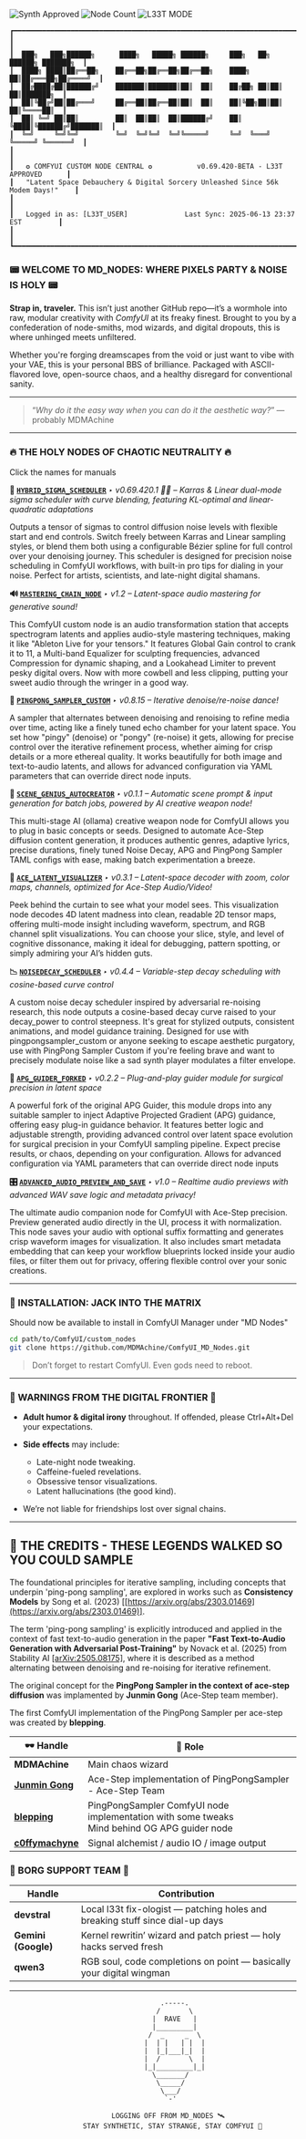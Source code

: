 ![Synth Approved](https://img.shields.io/badge/VIBES-CHAOTIC_NEUTRAL-ff00ff?style=flat-square&logo=md&logoColor=white)
![Node Count](https://img.shields.io/badge/NODES-8_MODULES_ACTIVE-00ffff?style=flat-square)
![L33T MODE](https://img.shields.io/badge/L33T-MODE_ENABLED-red?style=flat-square&logo=hackaday)

```text
┏━━━━━━━━━━━━━━━━━━━━━━━━━━━━━━━━━━━━━━━━━━━━━━━━━━━━━━━━━━━━━━━━━━━━━━━━━━━━━━━━━━┓
┃                                                                                  ┃
┃  ███╗   ███╗██████╗      ████╗   █████╗ ██████╗     ███╗   ██╗ ██████╗ ███████╗  ┃
┃  ████╗ ████║██╔══██╗    ██╔══██╗██╔══██╗██╔══██╗    ████╗  ██║██╔═══██╗██╔════╝  ┃
┃  ██╔████╔██║██████╔╝    ███████║███████║██║  ██║    ██╔██╗ ██║██║   ██║███████╗  ┃
┃  ██║╚██╔╝██║██╔═══╝     ██╔══██║██╔══██║██║  ██║    ██║╚██╗██║██║   ██║╚════██║  ┃
┃  ██║ ╚═╝ ██║██║         ██║  ██║██║  ██║██████╔╝    ██║ ╚████║╚██████╔╝███████║  ┃
┃  ╚═╝     ╚═╝╚═╝         ╚═╝  ╚═╝╚═╝  ╚═╝╚═════╝     ╚═╝  ╚═══╝ ╚═════╝ ╚══════╝  ┃
┃                                                                                  ┃
┃   ✪ COMFYUI CUSTOM NODE CENTRAL ✪           v0.69.420-BETA - L33T APPROVED      ┃
┃   "Latent Space Debauchery & Digital Sorcery Unleashed Since 56k Modem Days!"    ┃
┃                                                                                  ┃
┃   Logged in as: [L33T_USER]              Last Sync: 2025-06-13 23:37 EST         ┃
┃                                                                                  ┃
┗━━━━━━━━━━━━━━━━━━━━━━━━━━━━━━━━━━━━━━━━━━━━━━━━━━━━━━━━━━━━━━━━━━━━━━━━━━━━━━━━━━┛
````

### 📟 **WELCOME TO MD\_NODES: WHERE PIXELS PARTY & NOISE IS HOLY** 📟

**Strap in, traveler.** This isn’t just another GitHub repo—it’s a wormhole into raw, modular creativity with *ComfyUI* at its freaky finest. 
Brought to you by a confederation of node-smiths, mod wizards, and digital dropouts, this is where unhinged meets unfiltered.

Whether you're forging dreamscapes from the void or just want to vibe with your VAE, this is your personal BBS of brilliance. 
Packaged with ASCII-flavored love, open-source chaos, and a healthy disregard for conventional sanity.

---

> “*Why do it the easy way when you can do it the aesthetic way?*”
> — probably MDMAchine

---

### 🔥 **THE HOLY NODES OF CHAOTIC NEUTRALITY** 🔥
Click the names for manuals

**🧠 [`HYBRID_SIGMA_SCHEDULER`](https://github.com/MDMAchine/ComfyUI_MD_Nodes/blob/main/manuals/Hybrid_Sigma_Scheduler.md)**
*‣ v0.69.420.1 🍆💦 – Karras & Linear dual-mode sigma scheduler with curve blending, featuring KL-optimal and linear-quadratic adaptations*

Outputs a tensor of sigmas to control diffusion noise levels with flexible start and end controls. Switch freely between Karras and Linear sampling styles, or blend them both using a configurable Bézier spline for full control over your denoising journey. This scheduler is designed for precision noise scheduling in ComfyUI workflows, with built-in pro tips for dialing in your noise. Perfect for artists, scientists, and late-night digital shamans.

**🔊 [`MASTERING_CHAIN_NODE`](https://github.com/MDMAchine/ComfyUI_MD_Nodes/blob/main/manuals/mastering_chain_node.md)**
*‣ v1.2 – Latent-space audio mastering for generative sound!*

This ComfyUI custom node is an audio transformation station that accepts spectrogram latents and applies audio-style mastering techniques, making it like "Ableton Live for your tensors." It features Global Gain control to crank it to 11, a Multi-band Equalizer for sculpting frequencies, advanced Compression for dynamic shaping, and a Lookahead Limiter to prevent pesky digital overs. Now with more cowbell and less clipping, putting your sweet audio through the wringer in a good way.

**🔁 [`PINGPONG_SAMPLER_CUSTOM`](https://github.com/MDMAchine/ComfyUI_MD_Nodes/blob/main/manuals/PingPong_Sampler_Custom.md)**
*‣ v0.8.15 – Iterative denoise/re-noise dance!*

A sampler that alternates between denoising and renoising to refine media over time, acting like a finely tuned echo chamber for your latent space. You set how "pingy" (denoise) or "pongy" (re-noise) it gets, allowing for precise control over the iterative refinement process, whether aiming for crisp details or a more ethereal quality. It works beautifully for both image and text-to-audio latents, and allows for advanced configuration via YAML parameters that can override direct node inputs.

**🔮 [`SCENE_GENIUS_AUTOCREATOR`](https://github.com/MDMAchine/ComfyUI_MD_Nodes/blob/main/manuals/SCENE_GENIUS_AUTOCREATOR.md)**
*‣ v0.1.1 – Automatic scene prompt & input generation for batch jobs, powered by AI creative weapon node!*

This multi-stage AI (ollama) creative weapon node for ComfyUI allows you to plug in basic concepts or seeds. Designed to automate Ace-Step diffusion content generation, it produces authentic genres, adaptive lyrics, precise durations, finely tuned Noise Decay, APG and PingPong Sampler TAML configs with ease, making batch experimentation a breeze.

**🎨 [`ACE_LATENT_VISUALIZER`](https://github.com/MDMAchine/ComfyUI_MD_Nodes/blob/main/manuals/ACE_LATENT_VISUALIZER.md)**
*‣ v0.3.1 – Latent-space decoder with zoom, color maps, channels, optimized for Ace-Step Audio/Video!*

Peek behind the curtain to see what your model sees. This visualization node decodes 4D latent madness into clean, readable 2D tensor maps, offering multi-mode insight including waveform, spectrum, and RGB channel split visualizations. You can choose your slice, style, and level of cognitive dissonance, making it ideal for debugging, pattern spotting, or simply admiring your AI’s hidden guts.

**📉 [`NOISEDECAY_SCHEDULER`](https://github.com/MDMAchine/ComfyUI_MD_Nodes/blob/main/manuals/NoiseDecayScheduler_Custom.md)**
*‣ v0.4.4 – Variable-step decay scheduling with cosine-based curve control*

A custom noise decay scheduler inspired by adversarial re-noising research, this node outputs a cosine-based decay curve raised to your decay_power to control steepness. It's great for stylized outputs, consistent animations, and model guidance training. Designed for use with pingpongsampler_custom or anyone seeking to escape aesthetic purgatory, use with PingPong Sampler Custom if you're feeling brave and want to precisely modulate noise like a sad synth player modulates a filter envelope.

**📡 [`APG_GUIDER_FORKED`](https://github.com/MDMAchine/ComfyUI_MD_Nodes/blob/main/manuals/APG_Guider_Forked.md)**
*‣ v0.2.2 – Plug-and-play guider module for surgical precision in latent space*

A powerful fork of the original APG Guider, this module drops into any suitable sampler to inject Adaptive Projected Gradient (APG) guidance, offering easy plug-in guidance behavior. It features better logic and adjustable strength, providing advanced control over latent space evolution for surgical precision in your ComfyUI sampling pipeline. Expect precise results, or chaos, depending on your configuration. Allows for advanced configuration via YAML parameters that can override direct node inputs

**🎛️ [`ADVANCED_AUDIO_PREVIEW_AND_SAVE`](https://github.com/MDMAchine/ComfyUI_MD_Nodes/blob/main/manuals/AdvancedAudioPreviewAndSave.md)**
*‣ v1.0 – Realtime audio previews with advanced WAV save logic and metadata privacy!*

The ultimate audio companion node for ComfyUI with Ace-Step precision. Preview generated audio directly in the UI, process it with normalization. This node saves your audio with optional suffix formatting and generates crisp waveform images for visualization. It also includes smart metadata embedding that can keep your workflow blueprints locked inside your audio files, or filter them out for privacy, offering flexible control over your sonic creations.

---

### 🧰 INSTALLATION: JACK INTO THE MATRIX

Should now be available to install in ComfyUI Manager under "MD Nodes"

```bash
cd path/to/ComfyUI/custom_nodes
git clone https://github.com/MDMAchine/ComfyUI_MD_Nodes.git
```
> Don’t forget to restart ComfyUI. Even gods need to reboot.


---

### 📛 WARNINGS FROM THE DIGITAL FRONTIER 📛

* **Adult humor & digital irony** throughout. If offended, please Ctrl+Alt+Del your expectations.
* **Side effects** may include:

  * Late-night node tweaking.
  * Caffeine-fueled revelations.
  * Obsessive tensor visualizations.
  * Latent hallucinations (the good kind).
* We’re not liable for friendships lost over signal chains.

---

## 💾 THE CREDITS - THESE LEGENDS WALKED SO YOU COULD SAMPLE

The foundational principles for iterative sampling, including concepts that underpin 'ping-pong sampling', are explored in works such as **Consistency Models** by Song et al. (2023) \[[https://arxiv.org/abs/2303.01469](https://arxiv.org/abs/2303.01469)].

The term 'ping-pong sampling' is explicitly introduced and applied in the context of fast text-to-audio generation in the paper **"Fast Text-to-Audio Generation with Adversarial Post-Training"** by Novack et al. (2025) from Stability AI [\[arXiv:2505.08175\]](https://arxiv.org/abs/2505.08175), where it is described as a method alternating between denoising and re-noising for iterative refinement.

The original concept for the **PingPong Sampler in the context of ace-step diffusion** was implamented by **Junmin Gong** (Ace-Step team member).

The first ComfyUI implementation of the PingPong Sampler per ace-step was created by **blepping**.

| 🕶️ Handle         | 🧠 Role                                                  |
|--------------------|--------------------------------------------------------- |
| **MDMAchine**      | Main chaos wizard                                        |
| **[Junmin Gong](https://github.com/ChuxiJ)**    | Ace-Step implementation of PingPongSampler - Ace-Step Team      |
| **[blepping](https://github.com/blepping)**       | PingPongSampler ComfyUI node implementation with some tweaks<br>Mind behind OG APG guider node                           |
| **[c0ffymachyne](https://github.com/c0ffymachyne)**   | Signal alchemist / audio IO / image output               |

### 💾 BORG SUPPORT TEAM 🤖

| **Handle**          | **Contribution**                                                               |
|--------------------- |------------------------------------------------------------------------------ |
| **devstral**         | Local l33t fix-ologist — patching holes and breaking stuff since dial-up days |
| **Gemini (Google)**  | Kernel rewritin’ wizard and patch priest — holy hacks served fresh            |
| **qwen3**            | RGB soul, code completions on point — basically your digital wingman          |

---

```text
                                     .-----.
                                    /       \
                                   |  RAVE   |
                                   |_________|
                                  /  _     _  \
                                 |  | |   | |  |
                                 |  |_|___|_|  |
                                 |  /       \  |
                                 |_|_________|_|
                                   \_______/
                                    \_____/
                                     \___/
                                      `-'

                         LOGGING OFF FROM MD_NODES 🛰️
                  STAY SYNTHETIC, STAY STRANGE, STAY COMFYUI 💽
```

